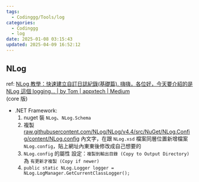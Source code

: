 ```yaml
---
tags:
  - Codinggg/Tools/log
categories:
  - Codinggg
  - log
date: 2025-01-08 03:15:43
updated: 2025-04-09 16:52:12
---
```

## NLog

<!-- more -->

ref: [NLog 教學：快速建立自訂日誌紀錄(基礎篇). 嗨嗨，各位好，今天要介紹的是 NLog 這個 logging… | by Tom | appxtech | Medium](https://medium.com/appxtech/nlog-%E6%95%99%E5%AD%B8-%E5%BF%AB%E9%80%9F%E5%BB%BA%E7%AB%8B%E8%87%AA%E8%A8%82%E6%97%A5%E8%AA%8C%E7%B4%80%E9%8C%84-%E5%9F%BA%E7%A4%8E%E7%AF%87-8b4f27739f30)  
(core 版)

- .NET Framework:
   1. nuget 裝 `NLog`、`NLog.Schema`
   2. 複製 [raw.githubusercontent.com/NLog/NLog/v4.4/src/NuGet/NLog.Config/content/NLog.config](https://raw.githubusercontent.com/NLog/NLog/v4.4/src/NuGet/NLog.Config/content/NLog.config) 內文字，在跟 `NLog.xsd` 檔案同層位置新增檔案 `NLog.config`，貼上網址內東東後修改成自己想要的
   3. `NLog.config` 的屬性 設定：`複製到輸出目錄 (Copy to Output Directory)` 為 `有更新才複製 (Copy if newer)`
   4. `public static NLog.Logger logger = NLog.LogManager.GetCurrentClassLogger();`